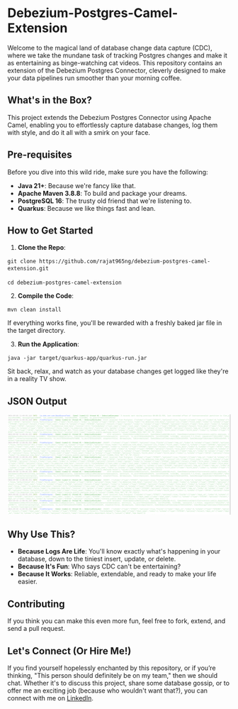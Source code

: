# Debezium-Postgres-Camel-Extension

Welcome to the magical land of database change data capture (CDC), where we take the mundane task of tracking Postgres changes and make it as entertaining as binge-watching cat videos. This repository contains an extension of the Debezium Postgres Connector, cleverly designed to make your data pipelines run smoother than your morning coffee.

## What's in the Box?

This project extends the Debezium Postgres Connector using Apache Camel, enabling you to effortlessly capture database changes, log them with style, and do it all with a smirk on your face.

## Pre-requisites

Before you dive into this wild ride, make sure you have the following:

- **Java 21+**: Because we're fancy like that.
- **Apache Maven 3.8.8**: To build and package your dreams.
- **PostgreSQL 16**: The trusty old friend that we're listening to.
- **Quarkus**: Because we like things fast and lean.

## How to Get Started

1. **Clone the Repo**:
```
git clone https://github.com/rajat965ng/debezium-postgres-camel-extension.git

cd debezium-postgres-camel-extension
```

2. **Compile the Code**:
```
mvn clean install
```
If everything works fine, you'll be rewarded with a freshly baked jar file in the target directory.

3. **Run the Application**:
```
java -jar target/quarkus-app/quarkus-run.jar
```
Sit back, relax, and watch as your database changes get logged like they're in a reality TV show.

## JSON Output

![img.png](.readme_images/img.png)

## Why Use This?

- **Because Logs Are Life**: You'll know exactly what's happening in your database, down to the tiniest insert, update, or delete.
- **Because It's Fun**: Who says CDC can't be entertaining?
- **Because It Works**: Reliable, extendable, and ready to make your life easier.

## Contributing
If you think you can make this even more fun, feel free to fork, extend, and send a pull request.


## Let's Connect (Or Hire Me!)
If you find yourself hopelessly enchanted by this repository, or if you’re thinking, "This person should definitely be on my team," then we should chat. Whether it's to discuss this project, share some database gossip, or to offer me an exciting job (because who wouldn't want that?), you can connect with me on [LinkedIn](https://www.linkedin.com/in/rajat-nigam-877208127/).